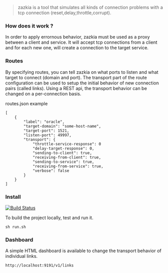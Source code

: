 > zazkia
is a tool that simulates all kinds of connection problems with a tcp connection (reset,delay,throttle,corrupt).


### How does it work ?
In order to apply errornous behavior, zazkia must be used as a proxy between a client and service.
It will accept tcp connections from a client and for each new one, will create a connection to the target service.

### Routes
By specifying routes, you can tell zazkia on what ports to listen and what target to connect (domain and port).
The transport part of the route configuration can be used to setup the initial behavior of new connection pairs (called links).
Using a REST api, the transport behavior can be changed on a per-connection basis.

routes.json example


	[
	    {
	        "label": "oracle",
	        "target-domain": "some-host-name",
	        "target-port": 1521,
	        "listen-port": 49997,
	        "transport": {
				"throttle-service-response": 0
				"delay-target-response": 0,
				"sending-to-client": true,
				"receiving-from-client": true,
				"sending-to-service": true,
				"receiving-from-service": true,
				"verbose": false
	        }
	    }
	]

### Install
[![Build Status](https://drone.io/github.com/emicklei/zazkia/status.png?maxAge=600)](https://drone.io/github.com/emicklei/zazkia/latest)

To build the project locally, test and run it.

	sh run.sh

### Dashboard
A simple HTML dashboard is available to change the transport behavior of individual links.


	http://localhost:9191/v1/links
